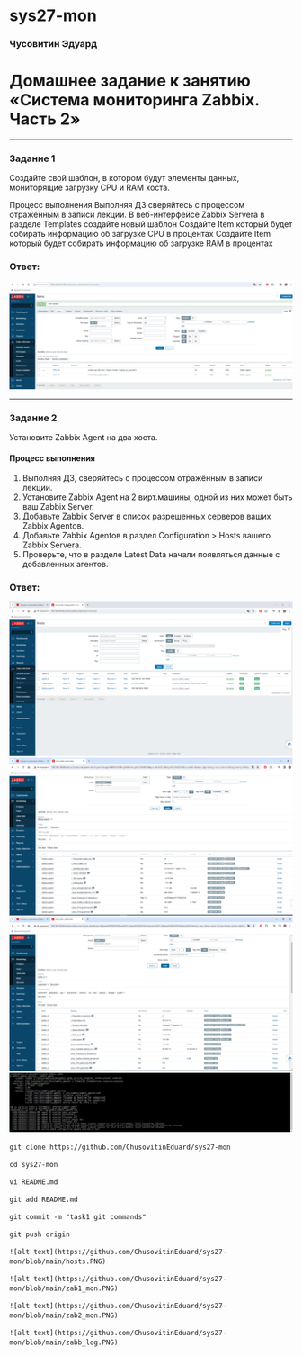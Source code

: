 # sys27-mon
 ### Чусовитин Эдуард
# Домашнее задание к занятию «Система мониторинга Zabbix. Часть 2»
---

### Задание 1
Создайте свой шаблон, в котором будут элементы данных, мониторящие загрузку CPU и RAM хоста.

Процесс выполнения
Выполняя ДЗ сверяйтесь с процессом отражённым в записи лекции.
В веб-интерфейсе Zabbix Servera в разделе Templates создайте новый шаблон
Создайте Item который будет собирать информацию об загрузке CPU в процентах
Создайте Item который будет собирать информацию об загрузке RAM в процентах

### Ответ:
![alt text](https://github.com/ChusovitinEduard/sys-27_mon2/blob/main/1.PNG)


---

### Задание 2 

Установите Zabbix Agent на два хоста.

#### Процесс выполнения
1. Выполняя ДЗ, сверяйтесь с процессом отражённым в записи лекции.
2. Установите Zabbix Agent на 2 вирт.машины, одной из них может быть ваш Zabbix Server.
3. Добавьте Zabbix Server в список разрешенных серверов ваших Zabbix Agentов.
4. Добавьте Zabbix Agentов в раздел Configuration > Hosts вашего Zabbix Servera.
5. Проверьте, что в разделе Latest Data начали появляться данные с добавленных агентов.
 
### Ответ:
![alt text](https://github.com/ChusovitinEduard/sys27-mon/blob/main/hosts.PNG)
![alt text](https://github.com/ChusovitinEduard/sys27-mon/blob/main/zab1_mon.PNG)
![alt text](https://github.com/ChusovitinEduard/sys27-mon/blob/main/zab2_mon.PNG)
![alt text](https://github.com/ChusovitinEduard/sys27-mon/blob/main/zabb_log.PNG)

```git clone https://github.com/ChusovitinEduard/sys27-mon```

```cd sys27-mon```

```vi README.md```

```git add README.md```

```git commit -m "task1 git commands"```

```git push origin```

```![alt text](https://github.com/ChusovitinEduard/sys27-mon/blob/main/hosts.PNG)```

```![alt text](https://github.com/ChusovitinEduard/sys27-mon/blob/main/zab1_mon.PNG)```

```![alt text](https://github.com/ChusovitinEduard/sys27-mon/blob/main/zab2_mon.PNG)```

```![alt text](https://github.com/ChusovitinEduard/sys27-mon/blob/main/zabb_log.PNG)```


